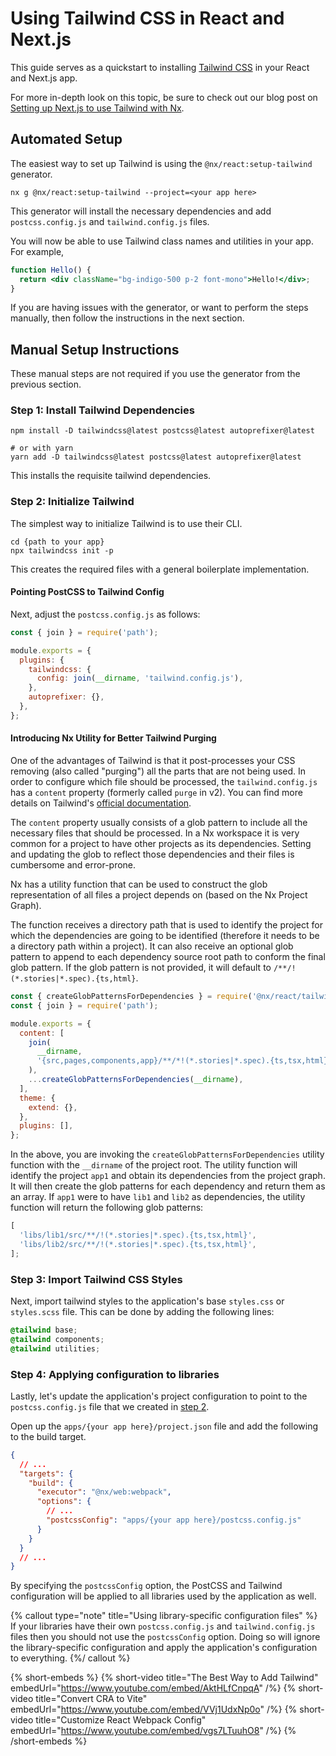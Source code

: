 # Using Tailwind CSS in React and Next.js

This guide serves as a quickstart to installing [Tailwind CSS](https://tailwindcss.com) in your React and Next.js app.

For more in-depth look on this topic, be sure to check out our blog post on [Setting up Next.js to use Tailwind with Nx](https://blog.nrwl.io/setup-next-js-to-use-tailwind-with-nx-849b7e21d8d0).

## Automated Setup

The easiest way to set up Tailwind is using the `@nx/react:setup-tailwind` generator.

```shell
nx g @nx/react:setup-tailwind --project=<your app here>
```

This generator will install the necessary dependencies and add `postcss.config.js` and `tailwind.config.js` files.

You will now be able to use Tailwind class names and utilities in your app. For example,

```jsx
function Hello() {
  return <div className="bg-indigo-500 p-2 font-mono">Hello!</div>;
}
```

If you are having issues with the generator, or want to perform the steps manually, then follow the instructions in the next section.

## Manual Setup Instructions

These manual steps are not required if you use the generator from the previous section.

### Step 1: Install Tailwind Dependencies

```shell
npm install -D tailwindcss@latest postcss@latest autoprefixer@latest

# or with yarn
yarn add -D tailwindcss@latest postcss@latest autoprefixer@latest
```

This installs the requisite tailwind dependencies.

### Step 2: Initialize Tailwind

The simplest way to initialize Tailwind is to use their CLI.

```shell
cd {path to your app}
npx tailwindcss init -p
```

This creates the required files with a general boilerplate implementation.

#### Pointing PostCSS to Tailwind Config

Next, adjust the `postcss.config.js` as follows:

```javascript {% fileName="postcss.config.js" %}
const { join } = require('path');

module.exports = {
  plugins: {
    tailwindcss: {
      config: join(__dirname, 'tailwind.config.js'),
    },
    autoprefixer: {},
  },
};
```

#### Introducing Nx Utility for Better Tailwind Purging

One of the advantages of Tailwind is that it post-processes your CSS removing (also called "purging") all the parts that are not being used. In order to configure which file should be processed, the `tailwind.config.js` has a `content` property (formerly called `purge` in v2). You can find more details on Tailwind's [official documentation](https://tailwindcss.com/docs/content-configuration#configuring-source-paths).

The `content` property usually consists of a glob pattern to include all the necessary files that should be processed. In a Nx workspace it is very common for a project to have other projects as its dependencies. Setting and updating the glob to reflect those dependencies and their files is cumbersome and error-prone.

Nx has a utility function that can be used to construct the glob representation of all files a project depends on (based on the Nx Project Graph).

The function receives a directory path that is used to identify the project for which the dependencies are going to be identified (therefore it needs to be a directory path within a project). It can also receive an optional glob pattern to append to each dependency source root path to conform the final glob pattern. If the glob pattern is not provided, it will default to `/**/!(*.stories|*.spec).{ts,html}`.

```javascript {% fileName="apps/app1/tailwind.config.js" %}
const { createGlobPatternsForDependencies } = require('@nx/react/tailwind');
const { join } = require('path');

module.exports = {
  content: [
    join(
      __dirname,
      '{src,pages,components,app}/**/*!(*.stories|*.spec).{ts,tsx,html}'
    ),
    ...createGlobPatternsForDependencies(__dirname),
  ],
  theme: {
    extend: {},
  },
  plugins: [],
};
```

In the above, you are invoking the `createGlobPatternsForDependencies` utility function with the `__dirname` of the project root. The utility function will identify the project `app1` and obtain its dependencies from the project graph. It will then create the glob patterns for each dependency and return them as an array. If `app1` were to have `lib1` and `lib2` as dependencies, the utility function will return the following glob patterns:

```javascript
[
  'libs/lib1/src/**/!(*.stories|*.spec).{ts,tsx,html}',
  'libs/lib2/src/**/!(*.stories|*.spec).{ts,tsx,html}',
];
```

### Step 3: Import Tailwind CSS Styles

Next, import tailwind styles to the application's base `styles.css` or `styles.scss` file. This can be done by adding the following lines:

```css
@tailwind base;
@tailwind components;
@tailwind utilities;
```

### Step 4: Applying configuration to libraries

Lastly, let's update the application's project configuration to point to the `postcss.config.js` file that we created in [step 2](#step-2:-initialize-tailwind).

Open up the `apps/{your app here}/project.json` file and add the following to the build target.

```json lines {% fileName="apps/{your app here}/project.json" %}
{
  // ...
  "targets": {
    "build": {
      "executor": "@nx/web:webpack",
      "options": {
        // ...
        "postcssConfig": "apps/{your app here}/postcss.config.js"
      }
    }
  }
  // ...
}
```

By specifying the `postcssConfig` option, the PostCSS and Tailwind configuration will be applied to all libraries used by the application as well.

{% callout type="note" title="Using library-specific configuration files" %}
If your libraries have their own `postcss.config.js` and `tailwind.config.js` files then you should not use the `postcssConfig` option. Doing so will ignore the library-specific configuration and apply the application's configuration to everything.
{%/ callout %}

{% short-embeds %}
{% short-video
title="The Best Way to Add Tailwind"
embedUrl="https://www.youtube.com/embed/AktHLfCnpqA" /%}
{% short-video
title="Convert CRA to Vite"
embedUrl="https://www.youtube.com/embed/VVj1UdxNp0o" /%}
{% short-video
title="Customize React Webpack Config"
embedUrl="https://www.youtube.com/embed/vgs7LTuuhO8" /%}
{% /short-embeds %}
